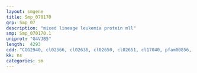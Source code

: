 ```yaml
---
layout: smgene
title: Smp_070170
grp: Smp_07
description: "mixed lineage leukemia protein mll"
smp: Smp_070170.1
uniprot: "G4VJB5"
length:  4293
cdd: "COG2940, cl02566, cl02636, cl02650, cl02651, cl17040, pfam00856, pfam05964, pfam05965, pfam13771, smart00317, smart00508, smart00541, smart00542"
kk: ns
categories: sm
---
```

